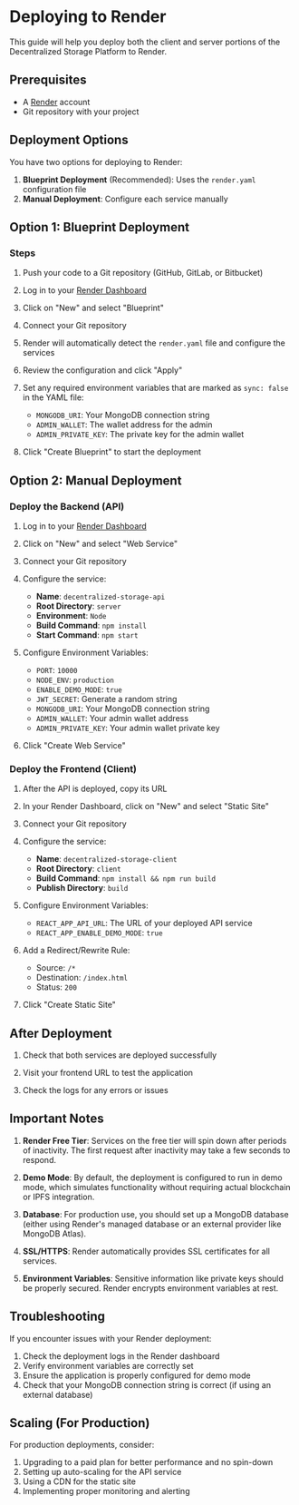 # Deploying to Render

This guide will help you deploy both the client and server portions of the Decentralized Storage Platform to Render.

## Prerequisites

- A [Render](https://render.com) account
- Git repository with your project

## Deployment Options

You have two options for deploying to Render:

1. **Blueprint Deployment** (Recommended): Uses the `render.yaml` configuration file
2. **Manual Deployment**: Configure each service manually

## Option 1: Blueprint Deployment

### Steps

1. Push your code to a Git repository (GitHub, GitLab, or Bitbucket)

2. Log in to your [Render Dashboard](https://dashboard.render.com/)

3. Click on "New" and select "Blueprint"

4. Connect your Git repository

5. Render will automatically detect the `render.yaml` file and configure the services

6. Review the configuration and click "Apply"

7. Set any required environment variables that are marked as `sync: false` in the YAML file:
   - `MONGODB_URI`: Your MongoDB connection string
   - `ADMIN_WALLET`: The wallet address for the admin
   - `ADMIN_PRIVATE_KEY`: The private key for the admin wallet

8. Click "Create Blueprint" to start the deployment

## Option 2: Manual Deployment

### Deploy the Backend (API)

1. Log in to your [Render Dashboard](https://dashboard.render.com/)

2. Click on "New" and select "Web Service"

3. Connect your Git repository

4. Configure the service:
   - **Name**: `decentralized-storage-api`
   - **Root Directory**: `server`
   - **Environment**: `Node`
   - **Build Command**: `npm install`
   - **Start Command**: `npm start`

5. Configure Environment Variables:
   - `PORT`: `10000`
   - `NODE_ENV`: `production`
   - `ENABLE_DEMO_MODE`: `true`
   - `JWT_SECRET`: Generate a random string
   - `MONGODB_URI`: Your MongoDB connection string
   - `ADMIN_WALLET`: Your admin wallet address
   - `ADMIN_PRIVATE_KEY`: Your admin wallet private key

6. Click "Create Web Service"

### Deploy the Frontend (Client)

1. After the API is deployed, copy its URL

2. In your Render Dashboard, click on "New" and select "Static Site"

3. Connect your Git repository

4. Configure the service:
   - **Name**: `decentralized-storage-client`
   - **Root Directory**: `client`
   - **Build Command**: `npm install && npm run build`
   - **Publish Directory**: `build`

5. Configure Environment Variables:
   - `REACT_APP_API_URL`: The URL of your deployed API service
   - `REACT_APP_ENABLE_DEMO_MODE`: `true`

6. Add a Redirect/Rewrite Rule:
   - Source: `/*`
   - Destination: `/index.html`
   - Status: `200`

7. Click "Create Static Site"

## After Deployment

1. Check that both services are deployed successfully

2. Visit your frontend URL to test the application

3. Check the logs for any errors or issues

## Important Notes

1. **Render Free Tier**: Services on the free tier will spin down after periods of inactivity. The first request after inactivity may take a few seconds to respond.

2. **Demo Mode**: By default, the deployment is configured to run in demo mode, which simulates functionality without requiring actual blockchain or IPFS integration.

3. **Database**: For production use, you should set up a MongoDB database (either using Render's managed database or an external provider like MongoDB Atlas).

4. **SSL/HTTPS**: Render automatically provides SSL certificates for all services.

5. **Environment Variables**: Sensitive information like private keys should be properly secured. Render encrypts environment variables at rest.

## Troubleshooting

If you encounter issues with your Render deployment:

1. Check the deployment logs in the Render dashboard
2. Verify environment variables are correctly set
3. Ensure the application is properly configured for demo mode
4. Check that your MongoDB connection string is correct (if using an external database)

## Scaling (For Production)

For production deployments, consider:

1. Upgrading to a paid plan for better performance and no spin-down
2. Setting up auto-scaling for the API service
3. Using a CDN for the static site
4. Implementing proper monitoring and alerting